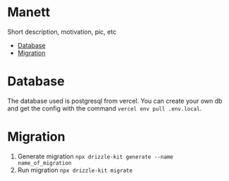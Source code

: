 # Manett

Short description, motivation, pic, etc

<!-- start table of contents -->

* [Database](#database)
* [Migration](#migration)

<!-- end table of contents -->

# Database

The database used is postgresql from vercel. You can create your own db and get
the config with the command `vercel env pull .env.local`.

# Migration

1. Generate migration `npx drizzle-kit generate --name name_of_migration`
2. Run migration `npx drizzle-kit migrate`
